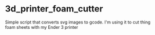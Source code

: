 # 3d_printer_foam_cutter

Simple script that converts svg images to gcode. I'm using it to cut thing foam sheets with my Ender 3 printer
